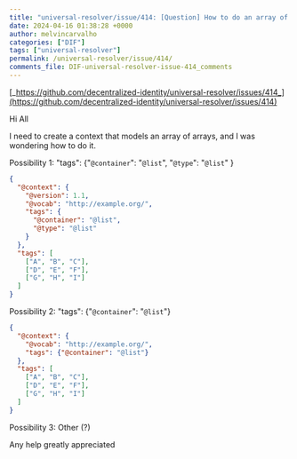 ```yaml
---
title: "universal-resolver/issue/414: [Question] How to do an array of arrays in a JSON-LD @context"
date: 2024-04-16 01:38:28 +0000
author: melvincarvalho
categories: ["DIF"]
tags: ["universal-resolver"]
permalink: /universal-resolver/issue/414/
comments_file: DIF-universal-resolver-issue-414_comments
---
```


[_https://github.com/decentralized-identity/universal-resolver/issues/414_](https://github.com/decentralized-identity/universal-resolver/issues/414)

Hi All

I need to create a context that models an array of arrays, and I was wondering how to do it.

Possibility 1: "tags": {"`@container`": "`@list`", "`@type`": "`@list`" }

```json
{
  "@context": {
    "@version": 1.1,
    "@vocab": "http://example.org/",
    "tags": {
      "@container": "@list",
      "@type": "@list"
    }
  },
  "tags": [
    ["A", "B", "C"],
    ["D", "E", "F"],
    ["G", "H", "I"]
  ]
}
```

Possibility 2: "tags": {"`@container`": "`@list`"}

```json
{
  "@context": {
    "@vocab": "http://example.org/",
    "tags": {"@container": "@list"}
  },
  "tags": [
    ["A", "B", "C"],
    ["D", "E", "F"],
    ["G", "H", "I"]
  ]
}
```

Possibility 3: Other (?)

Any help greatly appreciated